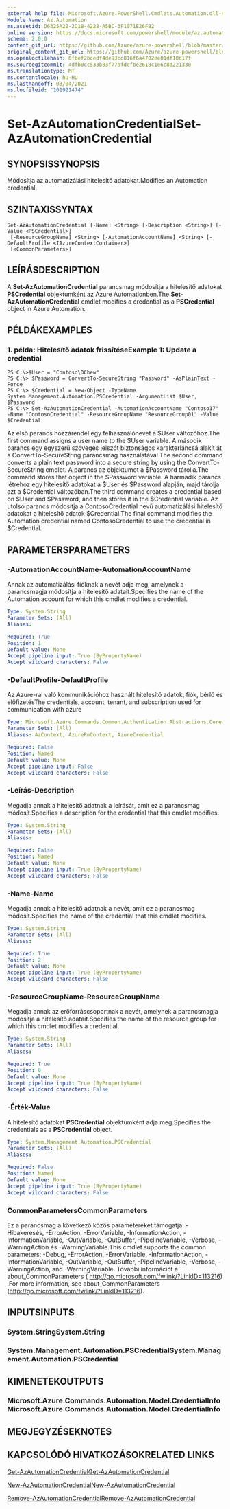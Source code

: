 ```yaml
---
external help file: Microsoft.Azure.PowerShell.Cmdlets.Automation.dll-Help.xml
Module Name: Az.Automation
ms.assetid: D6325A22-2D1B-4228-A5BC-3F1071E26FB2
online version: https://docs.microsoft.com/powershell/module/az.automation/set-azautomationcredential
schema: 2.0.0
content_git_url: https://github.com/Azure/azure-powershell/blob/master/src/Automation/Automation/help/Set-AzAutomationCredential.md
original_content_git_url: https://github.com/Azure/azure-powershell/blob/master/src/Automation/Automation/help/Set-AzAutomationCredential.md
ms.openlocfilehash: 6fbef2bcedf4de93cd816f6a4702ee01df10d17f
ms.sourcegitcommit: 4dfb0cc533b83f77afdcfbe2618c1e6c8d221330
ms.translationtype: MT
ms.contentlocale: hu-HU
ms.lasthandoff: 03/04/2021
ms.locfileid: "101921474"
---
```

# <span data-ttu-id="d6f73-101">Set-AzAutomationCredential</span><span class="sxs-lookup"><span data-stu-id="d6f73-101">Set-AzAutomationCredential</span></span>

## <span data-ttu-id="d6f73-102">SYNOPSIS</span><span class="sxs-lookup"><span data-stu-id="d6f73-102">SYNOPSIS</span></span>
<span data-ttu-id="d6f73-103">Módosítja az automatizálási hitelesítő adatokat.</span><span class="sxs-lookup"><span data-stu-id="d6f73-103">Modifies an Automation credential.</span></span>

## <span data-ttu-id="d6f73-104">SZINTAXIS</span><span class="sxs-lookup"><span data-stu-id="d6f73-104">SYNTAX</span></span>

```
Set-AzAutomationCredential [-Name] <String> [-Description <String>] [-Value <PSCredential>]
 [-ResourceGroupName] <String> [-AutomationAccountName] <String> [-DefaultProfile <IAzureContextContainer>]
 [<CommonParameters>]
```

## <span data-ttu-id="d6f73-105">LEÍRÁS</span><span class="sxs-lookup"><span data-stu-id="d6f73-105">DESCRIPTION</span></span>
<span data-ttu-id="d6f73-106">A **Set-AzAutomationCredential** parancsmag módosítja a hitelesítő adatokat **PSCredential** objektumként az Azure Automationben.</span><span class="sxs-lookup"><span data-stu-id="d6f73-106">The **Set-AzAutomationCredential** cmdlet modifies a credential as a **PSCredential** object in Azure Automation.</span></span>

## <span data-ttu-id="d6f73-107">PÉLDÁK</span><span class="sxs-lookup"><span data-stu-id="d6f73-107">EXAMPLES</span></span>

### <span data-ttu-id="d6f73-108">1. példa: Hitelesítő adatok frissítése</span><span class="sxs-lookup"><span data-stu-id="d6f73-108">Example 1: Update a credential</span></span>
```
PS C:\>$User = "Contoso\DChew"
PS C:\> $Password = ConvertTo-SecureString "Password" -AsPlainText -Force
PS C:\> $Credential = New-Object -TypeName System.Management.Automation.PSCredential -ArgumentList $User, $Password
PS C:\> Set-AzAutomationCredential -AutomationAccountName "Contoso17" -Name "ContosoCredential" -ResourceGroupName "ResourceGroup01" -Value $Credential
```

<span data-ttu-id="d6f73-109">Az első parancs hozzárendel egy felhasználónevet a $User változóhoz.</span><span class="sxs-lookup"><span data-stu-id="d6f73-109">The first command assigns a user name to the $User variable.</span></span>
<span data-ttu-id="d6f73-110">A második parancs egy egyszerű szöveges jelszót biztonságos karakterláncsá alakít át a ConvertTo-SecureString parancsmag használatával.</span><span class="sxs-lookup"><span data-stu-id="d6f73-110">The second command converts a plain text password into a secure string by using the ConvertTo-SecureString cmdlet.</span></span>
<span data-ttu-id="d6f73-111">A parancs az objektumot a $Password tárolja.</span><span class="sxs-lookup"><span data-stu-id="d6f73-111">The command stores that object in the $Password variable.</span></span>
<span data-ttu-id="d6f73-112">A harmadik parancs létrehoz egy hitelesítő adatokat a $User és $Password alapján, majd tárolja azt a $Credential változóban.</span><span class="sxs-lookup"><span data-stu-id="d6f73-112">The third command creates a credential based on $User and $Password, and then stores it in the $Credential variable.</span></span>
<span data-ttu-id="d6f73-113">Az utolsó parancs módosítja a ContosoCredential nevű automatizálási hitelesítő adatokat a hitelesítő adatok $Credential.</span><span class="sxs-lookup"><span data-stu-id="d6f73-113">The final command modifies the Automation credential named ContosoCredential to use the credential in $Credential.</span></span>

## <span data-ttu-id="d6f73-114">PARAMETERS</span><span class="sxs-lookup"><span data-stu-id="d6f73-114">PARAMETERS</span></span>

### <span data-ttu-id="d6f73-115">-AutomationAccountName</span><span class="sxs-lookup"><span data-stu-id="d6f73-115">-AutomationAccountName</span></span>
<span data-ttu-id="d6f73-116">Annak az automatizálási fióknak a nevét adja meg, amelynek a parancsmagja módosítja a hitelesítő adatait.</span><span class="sxs-lookup"><span data-stu-id="d6f73-116">Specifies the name of the Automation account for which this cmdlet modifies a credential.</span></span>

```yaml
Type: System.String
Parameter Sets: (All)
Aliases:

Required: True
Position: 1
Default value: None
Accept pipeline input: True (ByPropertyName)
Accept wildcard characters: False
```

### <span data-ttu-id="d6f73-117">-DefaultProfile</span><span class="sxs-lookup"><span data-stu-id="d6f73-117">-DefaultProfile</span></span>
<span data-ttu-id="d6f73-118">Az Azure-ral való kommunikációhoz használt hitelesítő adatok, fiók, bérlő és előfizetés</span><span class="sxs-lookup"><span data-stu-id="d6f73-118">The credentials, account, tenant, and subscription used for communication with azure</span></span>

```yaml
Type: Microsoft.Azure.Commands.Common.Authentication.Abstractions.Core.IAzureContextContainer
Parameter Sets: (All)
Aliases: AzContext, AzureRmContext, AzureCredential

Required: False
Position: Named
Default value: None
Accept pipeline input: False
Accept wildcard characters: False
```

### <span data-ttu-id="d6f73-119">-Leírás</span><span class="sxs-lookup"><span data-stu-id="d6f73-119">-Description</span></span>
<span data-ttu-id="d6f73-120">Megadja annak a hitelesítő adatnak a leírását, amit ez a parancsmag módosít.</span><span class="sxs-lookup"><span data-stu-id="d6f73-120">Specifies a description for the credential that this cmdlet modifies.</span></span>

```yaml
Type: System.String
Parameter Sets: (All)
Aliases:

Required: False
Position: Named
Default value: None
Accept pipeline input: True (ByPropertyName)
Accept wildcard characters: False
```

### <span data-ttu-id="d6f73-121">-Name</span><span class="sxs-lookup"><span data-stu-id="d6f73-121">-Name</span></span>
<span data-ttu-id="d6f73-122">Megadja annak a hitelesítő adatnak a nevét, amit ez a parancsmag módosít.</span><span class="sxs-lookup"><span data-stu-id="d6f73-122">Specifies the name of the credential that this cmdlet modifies.</span></span>

```yaml
Type: System.String
Parameter Sets: (All)
Aliases:

Required: True
Position: 2
Default value: None
Accept pipeline input: True (ByPropertyName)
Accept wildcard characters: False
```

### <span data-ttu-id="d6f73-123">-ResourceGroupName</span><span class="sxs-lookup"><span data-stu-id="d6f73-123">-ResourceGroupName</span></span>
<span data-ttu-id="d6f73-124">Megadja annak az erőforráscsoportnak a nevét, amelynek a parancsmagja módosítja a hitelesítő adatait.</span><span class="sxs-lookup"><span data-stu-id="d6f73-124">Specifies the name of the resource group for which this cmdlet modifies a credential.</span></span>

```yaml
Type: System.String
Parameter Sets: (All)
Aliases:

Required: True
Position: 0
Default value: None
Accept pipeline input: True (ByPropertyName)
Accept wildcard characters: False
```

### <span data-ttu-id="d6f73-125">-Érték</span><span class="sxs-lookup"><span data-stu-id="d6f73-125">-Value</span></span>
<span data-ttu-id="d6f73-126">A hitelesítő adatokat **PSCredential** objektumként adja meg.</span><span class="sxs-lookup"><span data-stu-id="d6f73-126">Specifies the credentials as a **PSCredential** object.</span></span>

```yaml
Type: System.Management.Automation.PSCredential
Parameter Sets: (All)
Aliases:

Required: False
Position: Named
Default value: None
Accept pipeline input: True (ByPropertyName)
Accept wildcard characters: False
```

### <span data-ttu-id="d6f73-127">CommonParameters</span><span class="sxs-lookup"><span data-stu-id="d6f73-127">CommonParameters</span></span>
<span data-ttu-id="d6f73-128">Ez a parancsmag a következő közös paramétereket támogatja: -Hibakeresés, -ErrorAction, -ErrorVariable, -InformationAction, -InformationVariable, -OutVariable, -OutBuffer, -PipelineVariable, -Verbose, -WarningAction és -WarningVariable.</span><span class="sxs-lookup"><span data-stu-id="d6f73-128">This cmdlet supports the common parameters: -Debug, -ErrorAction, -ErrorVariable, -InformationAction, -InformationVariable, -OutVariable, -OutBuffer, -PipelineVariable, -Verbose, -WarningAction, and -WarningVariable.</span></span> <span data-ttu-id="d6f73-129">További információt a about_CommonParameters ( http://go.microsoft.com/fwlink/?LinkID=113216) .</span><span class="sxs-lookup"><span data-stu-id="d6f73-129">For more information, see about_CommonParameters (http://go.microsoft.com/fwlink/?LinkID=113216).</span></span>

## <span data-ttu-id="d6f73-130">INPUTS</span><span class="sxs-lookup"><span data-stu-id="d6f73-130">INPUTS</span></span>

### <span data-ttu-id="d6f73-131">System.String</span><span class="sxs-lookup"><span data-stu-id="d6f73-131">System.String</span></span>

### <span data-ttu-id="d6f73-132">System.Management.Automation.PSCredential</span><span class="sxs-lookup"><span data-stu-id="d6f73-132">System.Management.Automation.PSCredential</span></span>

## <span data-ttu-id="d6f73-133">KIMENETEK</span><span class="sxs-lookup"><span data-stu-id="d6f73-133">OUTPUTS</span></span>

### <span data-ttu-id="d6f73-134">Microsoft.Azure.Commands.Automation.Model.CredentialInfo</span><span class="sxs-lookup"><span data-stu-id="d6f73-134">Microsoft.Azure.Commands.Automation.Model.CredentialInfo</span></span>

## <span data-ttu-id="d6f73-135">MEGJEGYZÉSEK</span><span class="sxs-lookup"><span data-stu-id="d6f73-135">NOTES</span></span>

## <span data-ttu-id="d6f73-136">KAPCSOLÓDÓ HIVATKOZÁSOK</span><span class="sxs-lookup"><span data-stu-id="d6f73-136">RELATED LINKS</span></span>

[<span data-ttu-id="d6f73-137">Get-AzAutomationCredential</span><span class="sxs-lookup"><span data-stu-id="d6f73-137">Get-AzAutomationCredential</span></span>](./Get-AzAutomationCredential.md)

[<span data-ttu-id="d6f73-138">New-AzAutomationCredential</span><span class="sxs-lookup"><span data-stu-id="d6f73-138">New-AzAutomationCredential</span></span>](./New-AzAutomationCredential.md)

[<span data-ttu-id="d6f73-139">Remove-AzAutomationCredential</span><span class="sxs-lookup"><span data-stu-id="d6f73-139">Remove-AzAutomationCredential</span></span>](./Remove-AzAutomationCredential.md)



